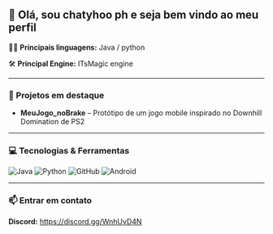 ## 👾 Olá, sou chatyhoo ph e seja bem vindo ao meu perfil

👨‍💻 **Principais linguagens:** Java / python

🛠️ **Principal Engine:** ITsMagic engine

---

### 🚀 Projetos em destaque
- **MeuJogo_noBrake** – Protótipo de um jogo mobile inspirado no Downhill Domination de PS2

---

### 💻 Tecnologias & Ferramentas
![Java](https://img.shields.io/badge/Java-%23ED8B00.svg?style=for-the-badge&logo=openjdk&logoColor=white)
![Python](https://img.shields.io/badge/Python-3776AB.svg?style=for-the-badge&logo=python&logoColor=white)
![GitHub](https://img.shields.io/badge/GitHub-%23121011.svg?style=for-the-badge&logo=github&logoColor=white)
![Android](https://img.shields.io/badge/Android-%233DDC84.svg?style=for-the-badge&logo=android&logoColor=white)

---

### 📫 Entrar em contato
**Discord:** https://discord.gg/WnhUvD4N
